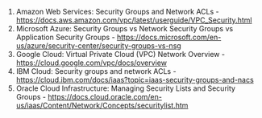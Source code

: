

1. Amazon Web Services: Security Groups and Network ACLs - https://docs.aws.amazon.com/vpc/latest/userguide/VPC_Security.html 
2. Microsoft Azure: Security Groups vs Network Security Groups vs Application Security Groups - https://docs.microsoft.com/en-us/azure/security-center/security-groups-vs-nsg 
3. Google Cloud: Virtual Private Cloud (VPC) Network Overview - https://cloud.google.com/vpc/docs/overview 
4. IBM Cloud: Security groups and network ACLs - https://cloud.ibm.com/docs/iaas?topic=iaas-security-groups-and-nacs 
5. Oracle Cloud Infrastructure: Managing Security Lists and Security Groups - https://docs.cloud.oracle.com/en-us/iaas/Content/Network/Concepts/securitylist.htm